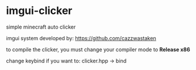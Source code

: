# imgui-clicker
simple minecraft auto clicker

imgui system developed by: https://github.com/cazzwastaken

to compile the clicker, you must change your compiler mode to **Release x86**

change keybind if you want to: clicker.hpp -> bind

